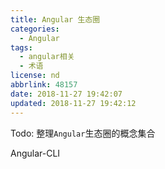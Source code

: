 ```yaml
---
title: Angular 生态圈
categories:
  - Angular
tags:
  - angular相关
  - 术语
license: nd
abbrlink: 48157
date: 2018-11-27 19:42:07
updated: 2018-11-27 19:42:12
---
```


Todo: 整理`Angular`生态圈的概念集合

Angular-CLI
